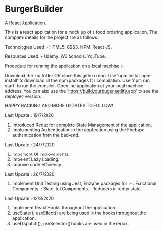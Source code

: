 # BurgerBuilder
A React Application.

This is a react application for a mock up of a food ordering application. The complete details for the project are as follows.

Technologies Used :-
HTML5.
CSS3.
NPM.
React JS.

Resources Used :-
Udemy.
W3 Schools.
YouTube.

Procedure for running the application on a local machine :-
  
Download the zip folder OR clone this github repo.
Use 'npm install npm-install' to download all the npm packages for compilation.
Use 'npm run start' to run the compiler.
Open the application at your local machine address.
You can also use the 'https://buildyourbuger.netlify.app' to see the deployed version.

HAPPY HACKING AND MORE UPDATES TO FOLLOW!

Last Update : 19/7/2020
1. Introduced Redux for complete State Management of the application.
2. Implementing Authentication in the application using the Firebase authentication from the backend.            

Last Update : 24/7/2020
1. Impement UI improvements.
2. Impelent Lazy Loading.
3. Improve code efficiency.

Last Update : 26/7/2020
1. Implement Unit Testing using Jest, Enzyme packages for :-
   : Functional Components.
   : State-ful Components.
   : Reducers in redux state.

Last Update : 12/8/2020
1. Implement React Hooks throughout the application.
2. useState(), useEffect() are being used in the hooks throughout the application.
3. useDispatch(), useSelector() hooks are used in the  redux.
